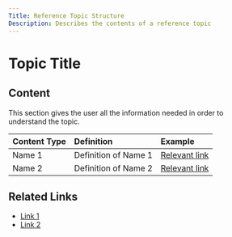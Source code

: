 ```yaml
---
Title: Reference Topic Structure
Description: Describes the contents of a reference topic
---
```


# Topic Title

## Content
This section gives the user all the information needed in order to understand the topic.

| Content Type | Definition | Example|
|:----|:-----|:-----|
| Name 1 | Definition of Name 1 | [Relevant link]() |
| Name 2 | Definition of Name 2 | [Relevant link]() |

## Related Links
* [Link 1]()
* [Link 2]()
